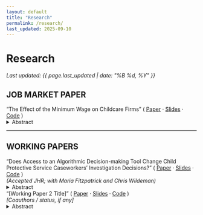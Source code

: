 ```yaml
---
layout: default
title: "Research"
permalink: /research/
last_updated: 2025-09-10
---
```


# Research
_Last updated: {{ page.last_updated | date: "%B %d, %Y" }}_

## JOB MARKET PAPER

<div class="paper-row">
  <span class="paper-title">“The Effect of the Minimum Wage on Childcare Firms”</span>
  <span class="paper-links">
    ( <a href="{{ '/public/papers/jmp.pdf' | relative_url }}">Paper</a> ·
      <a href="{{ '/public/slides/jmp_slides.pdf' | relative_url }}">Slides</a> ·
      <a href="https://github.com/jwilhoite/JMP-code">Code</a> )
  </span>
</div>

<details class="abstract">
  <summary>Abstract</summary>
  <div class="body">
    <!-- Replace with your actual abstract -->
    <p>
      [Your abstract text here.] Briefly state the question, identification,
      main estimates, and contribution. Keep this 10–15 lines for readability.
    </p>
  </div>
</details>

---

## WORKING PAPERS

<div class="paper-row">
  <span class="paper-title">“Does Access to an Algorithmic Decision-making Tool Change Child Protective Service Caseworkers’ Investigation Decisions?”</span>
  <span class="paper-links">
    ( <a href="{{ '/public/papers/algorithmic_cps.pdf' | relative_url }}">Paper</a> ·
      <a href="{{ '/public/slides/algorithmic_cps_slides.pdf' | relative_url }}">Slides</a> ·
      <a href="https://github.com/jwilhoite/algorithmic-cps">Code</a> )
  </span>
  <br>
  <em>(Accepted JHR; with Maria Fitzpatrick and Chris Wildeman)</em>
</div>

<details class="abstract">
  <summary>Abstract</summary>
  <div class="body">
    <p>
      Over 40% of children experience maltreatment before adulthood, leading to
      negative outcomes and social costs. [Your abstract paragraph…]
    </p>
  </div>
</details>

<!-- Example second working paper -->
<div class="paper-row">
  <span class="paper-title">“[Working Paper 2 Title]”</span>
  <span class="paper-links">
    ( <a href="{{ '/public/papers/wp2.pdf' | relative_url }}">Paper</a> ·
      <a href="{{ '/public/slides/wp2_slides.pdf' | relative_url }}">Slides</a> ·
      <a href="https://github.com/jwilhoite/wp2-repo">Code</a> )
  </span>
  <br>
  <em>[Coauthors / status, if any]</em>
</div>

<details class="abstract">
  <summary>Abstract</summary>
  <div class="body">
    <p>[Abstract text here.]</p>
  </div>
</details>
